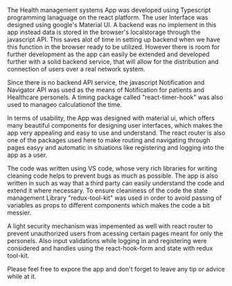 The Health management systems App was developed using Typescript programming lanaguage on the react platform. The user Interface was designed using google's Material UI. A backend was no implement in this app instead data is stored in the browser's localstorage through the javascript API. This saves alot of time in setting up backend when we have this function in the browser ready to be utilized. However there is room for further development as the app can easily be extended and developed further with a solid backend service, that will allow for the distribution and connection of users over a real network system.

Since there is no backend API service, the javascript Notification and Navigator API was used as the means of Notification for patients and Healthcare personels. A timing package called "react-timer-hook" was also used to manageo calculationof the time.

In terms of usability, the App was designed with material ui, which offers many beautiful components for designing user interfaces, which makes the app very appealing and easy to use and understand. The react router is also one of the packages used here to make routing and navigating through pages easyy and automatic in situations like registering and logging into the app as a user.

The code was written using VS code, whose very rich libraries for writing cleaning code helps to prevent bugs as much as possible. The app is also written in such as way that a third party can easily understand the code and extend it where necessary. To ensure cleaniness of the code the state management Library "redux-tool-kit" was used in order to avoid passing of variables as props to different components which makes the code a bit messier.

A light security mechanism was impemented as well with react router to prevent unauthorized users from acessing certain pages meant for only the personels. Also input validations while logging in and registering were considered and handles using the react-hook-form and state with redux tool-kit.

Please feel free to expore the app and don't forget to leave any tip or advice while at it.




